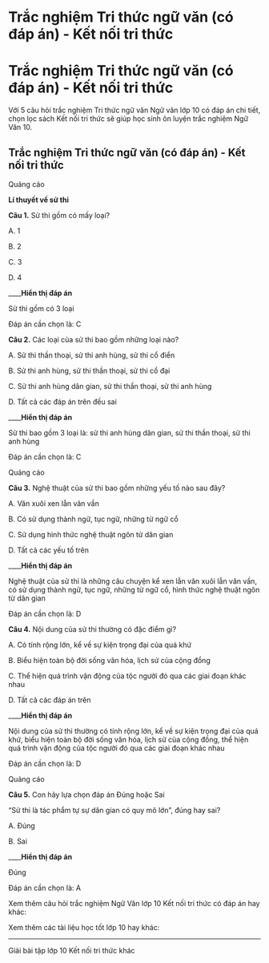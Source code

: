 # Trắc nghiệm Tri thức ngữ văn (có đáp án) - Kết nối tri thức

# Trắc nghiệm Tri thức ngữ văn (có đáp án) - Kết nối tri thức

Với 5 câu hỏi trắc nghiệm Tri thức ngữ văn Ngữ văn lớp 10 có đáp án chi tiết, chọn lọc sách Kết nối tri thức sẽ giúp học sinh ôn luyện trắc nghiệm Ngữ Văn 10.

## Trắc nghiệm Tri thức ngữ văn (có đáp án) - Kết nối tri thức

Quảng cáo

**Lí thuyết về sử thi**

**Câu 1.** Sử thi gồm có mấy loại?

A. 1

B. 2

C. 3

D. 4

____**Hiển thị đáp án**

Sử thi gồm có 3 loại

Đáp án cần chọn là: C

**Câu 2.** Các loại của sử thi bao gồm những loại nào?

A. Sử thi thần thoại, sử thi anh hùng, sử thi cổ điển

B. Sử thi anh hùng, sử thi thần thoại, sử thi cổ đại

C. Sử thi anh hùng dân gian, sử thi thần thoại, sử thi anh hùng

D. Tất cả các đáp án trên đều sai

____**Hiển thị đáp án**

Sử thi bao gồm 3 loại là: sử thi anh hùng dân gian, sử thi thần thoại, sử thi anh hùng

Đáp án cần chọn là: C

Quảng cáo

**Câu 3.** Nghệ thuật của sử thi bao gồm những yếu tố nào sau đây?

A. Văn xuôi xen lẫn văn vần

B. Có sử dụng thành ngữ, tục ngữ, những từ ngữ cổ

C. Sử dụng hình thức nghệ thuật ngôn từ dân gian

D. Tất cả các yếu tố trên

____**Hiển thị đáp án**

Nghệ thuật của sử thi là những câu chuyện kể xen lẫn văn xuôi lẫn văn vần, có sử dụng thành ngữ, tục ngữ, những từ ngữ cổ, hình thức nghệ thuật ngôn từ dân gian

Đáp án cần chọn là: D

**Câu 4.** Nội dung của sử thi thường có đặc điểm gì?

A. Có tính rộng lớn, kể về sự kiện trọng đại của quá khứ

B. Biểu hiện toàn bộ đời sống văn hóa, lịch sử của cộng đồng

C. Thể hiện quá trình vận động của tộc người đó qua các giai đoạn khác nhau

D. Tất cả các đáp án trên

____**Hiển thị đáp án**

Nội dung của sử thi thường có tính rộng lớn, kể về sự kiện trọng đại của quá khứ, biểu hiện toàn bộ đời sống văn hóa, lịch sử của cộng đồng, thể hiện quá trình vận động của tộc người đó qua các giai đoạn khác nhau

Đáp án cần chọn là: D

Quảng cáo

**Câu 5.** Con hãy lựa chọn đáp án Đúng hoặc Sai

“Sử thi là tác phẩm tự sự dân gian có quy mô lớn”, đúng hay sai?

A. Đúng

B. Sai

____**Hiển thị đáp án**

Đúng

Đáp án cần chọn là: A

Xem thêm câu hỏi trắc nghiệm Ngữ Văn lớp 10 Kết nối tri thức có đáp án hay khác:

Xem thêm các tài liệu học tốt lớp 10 hay khác:

* * *

Giải bài tập lớp 10 Kết nối tri thức khác
